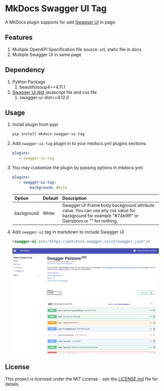 # MkDocs Swagger UI Tag 

A MkDocs plugin supports for add [Swagger UI](https://github.com/swagger-api/swagger-ui) in page.

## Features

1. Multiple OpenAPI Specification file source: url, static file in docs
2. Multiple Swagger UI in same page

## Dependency

1. Python Package
    1. beautifulsoup4==4.11.1
2. [Swagger UI dist](https://www.npmjs.com/package/swagger-ui-dist) javascript file and css file
    1. swagger-ui-dist==4.12.0

## Usage

1. Install plugin from pypi

    ```bash
    pip install mkdocs-swagger-ui-tag
    ```

2. Add ```swagger-ui-tag``` plugin in to your mkdocs.yml plugins sections:

    ```yaml
    plugins:
       - swagger-ui-tag
    ```

3. You may customize the plugin by passing options in mkdocs.yml:

    ```yaml
    plugins:
       - swagger-ui-tag:
            background: White
    ```

    | Option     | Default | Description                                                                                                                                       |
    |------------|---------|---------------------------------------------------------------------------------------------------------------------------------------------------|
    | background | White   | Swagger UI iframe body background attribute value. You can use any css value for background for example "#74b9ff" or Gainsboro or "" for nothing. |

4. Add ```swagger-ui``` tag in markdown to include Swagger UI

    ```markdown
    <swagger-ui src="https://petstore.swagger.io/v2/swagger.json"/>
    ```

    ![Swagger UI Sample Image](sample.png)

## License

This project is licensed under the MIT License - see the [LICENSE.md](https://github.com/Blueswen/mkdocs-swagger-ui-tag/blob/main/LICENSE) file for details.
